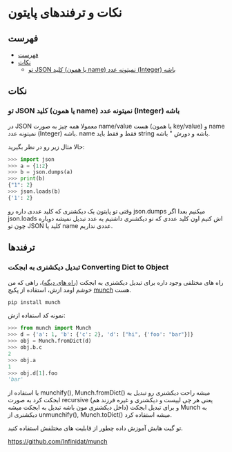 # نکات و ترفندهای پایتون

## <a name=''></a>فهرست

<!-- vscode-markdown-toc -->

- [فهرست](#)
- [نکات](#-1)
  - [تو JSON کلید (یا همون name) نمیتونه عدد (Integer) باشه](#JSONnameInteger)

<!-- vscode-markdown-toc-config
	numbering=false
	autoSave=true
	/vscode-markdown-toc-config -->
<!-- /vscode-markdown-toc -->

## <a name='-1'></a>نکات

### <a name='JSONnameInteger'></a>تو JSON کلید (یا همون name) نمیتونه عدد (Integer) باشه

در JSON معمولا همه چیز به صورت name/value هست (یا همون key/value) و name نمیتونه عدد (Integer) باشه. name فقط و فقط باید string باشه و دورش " باشه.

حالا مثال زیر رو در نظر بگیرید:

```python
>>> import json
>>> a = {1:2}
>>> b = json.dumps(a)
>>> print(b)
{"1": 2}
>>> json.loads(b)
{'1': 2}
```

وقتی تو پایتون یک دیکشنری که کلید عددی داره رو json.dumps میکنیم بعدا اگر json.loads اش کنیم اون کلید عددی که تو دیکشنری داشتیم به عدد تبدیل نمیشه دوباره چون تو JSON کلید یا name عددی نداریم.

## ترفندها

### تبدیل دیکشنری به ابجکت Converting Dict to Object

راه های مختلفی وجود داره برای تبدیل دیکشنری به ابجکت ([راه های دیگه](https://stackoverflow.com/questions/1305532/how-to-convert-a-nested-python-dict-to-object))، راهی که من خوشم اومد ازش، استفاده از پکیج [munch](https://github.com/Infinidat/munch) هست.

```bash
pip install munch
```

نمونه کد استفاده ازش:

```python
>>> from munch import Munch
>>> d = {'a': 1, 'b': {'c': 2}, 'd': ["hi", {'foo': "bar"}]}
>>> obj = Munch.fromDict(d)
>>> obj.b.c
2
>>> obj.a
1
>>> obj.d[1].foo
'bar'
```

با استفاده از munchify(), Munch.fromDict() میشه راحت دیکشنری رو تبدیل به ابجکت کرد به صورت recursive (یعنی هر چی لییست و دیکشنری و غیره فرزند هم داخل دیکشنری مون باشه تبدیل به ابجکت میشه) و برای تبدیل ابجکت Munch به دیکشنری از unmunchify(), Munch.toDict() میشه استفاده کرد.

تو گیت هابش آموزش داده چطور از قابلیت های مختلفش استفاده کنید.

https://github.com/Infinidat/munch

